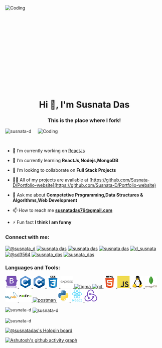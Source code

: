<img align="right" alt="Coding" width="100%" height='300px' src="https://thumbs.dreamstime.com/b/horizontal-banner-hands-typing-laptop-keyboard-various-electronic-devices-symbols-programming-software-horizontal-125917922.jpg" alt="Susnata_D"/>
<h1 align="center">Hi 👋, I'm Susnata Das</h1>
<h3 align="center">This is the place where I fork!</h3>
<img align="right" alt="Coding" width="400" src="https://cdn.dribbble.com/users/1162077/screenshots/3848914/programmer.gif" alt="Susnata_D"/>

<p align="left"> <img src="https://komarev.com/ghpvc/?username=susnata-d&label=Profile%20views&color=0e75b6&style=flat" alt="susnata-d" /> </p>

<p align="left"> <a href="https://twitter.com/" target="blank"><img src="https://img.shields.io/twitter/follow/?logo=twitter&style=for-the-badge" alt="" /></a> </p>

- 🔭 I’m currently working on [ReactJs](https://github.com/Susnata-D/StackOverflow-Clone)

- 🌱 I’m currently learning **ReactJs,Nodejs,MongoDB**

- 👯 I’m looking to collaborate on **Full Stack Projects**

- 👨‍💻 All of my projects are available at [https://github.com/Susnata-D/Portfolio-website](https://github.com/Susnata-D/Portfolio-website)

- 💬 Ask me about **Competetive Programming,Data Structures & Algorithms,Web Development**

- 📫 How to reach me **susnatadas76@gmail.com**

- ⚡ Fun fact **I think I am funny**

<h3 align="left">Connect with me:</h3>
<p align="left">
<a href="https://codepen.io/@susnata_d" target="blank"><img align="center" src="https://raw.githubusercontent.com/rahuldkjain/github-profile-readme-generator/master/src/images/icons/Social/codepen.svg" alt="@susnata_d" height="30" width="40" /></a>
<a href="https://linkedin.com/in/susnata das" target="blank"><img align="center" src="https://raw.githubusercontent.com/rahuldkjain/github-profile-readme-generator/master/src/images/icons/Social/linked-in-alt.svg" alt="susnata das" height="30" width="40" /></a>
<a href="https://stackoverflow.com/users/susnata das" target="blank"><img align="center" src="https://raw.githubusercontent.com/rahuldkjain/github-profile-readme-generator/master/src/images/icons/Social/stack-overflow.svg" alt="susnata das" height="30" width="40" /></a>
<a href="https://fb.com/susnata das" target="blank"><img align="center" src="https://raw.githubusercontent.com/rahuldkjain/github-profile-readme-generator/master/src/images/icons/Social/facebook.svg" alt="susnata das" height="30" width="40" /></a>
<a href="https://instagram.com/d_susnata" target="blank"><img align="center" src="https://raw.githubusercontent.com/rahuldkjain/github-profile-readme-generator/master/src/images/icons/Social/instagram.svg" alt="d_susnata" height="30" width="40" /></a>
<a href="https://www.hackerrank.com/@sd3564" target="blank"><img align="center" src="https://raw.githubusercontent.com/rahuldkjain/github-profile-readme-generator/master/src/images/icons/Social/hackerrank.svg" alt="@sd3564" height="30" width="40" /></a>
<a href="https://www.leetcode.com/susnata_das" target="blank"><img align="center" src="https://raw.githubusercontent.com/rahuldkjain/github-profile-readme-generator/master/src/images/icons/Social/leet-code.svg" alt="susnata_das" height="30" width="40" /></a>
<a href="https://auth.geeksforgeeks.org/user/susnata_das" target="blank"><img align="center" src="https://raw.githubusercontent.com/rahuldkjain/github-profile-readme-generator/master/src/images/icons/Social/geeks-for-geeks.svg" alt="susnata_das" height="30" width="40" /></a>
</p>

<h3 align="left">Languages and Tools:</h3>
<p align="left"> <a href="https://getbootstrap.com" target="_blank" rel="noreferrer"> <img src="https://raw.githubusercontent.com/devicons/devicon/master/icons/bootstrap/bootstrap-plain-wordmark.svg" alt="bootstrap" width="40" height="40"/> </a> <a href="https://www.cprogramming.com/" target="_blank" rel="noreferrer"> <img src="https://raw.githubusercontent.com/devicons/devicon/master/icons/c/c-original.svg" alt="c" width="40" height="40"/> </a> <a href="https://www.w3schools.com/cpp/" target="_blank" rel="noreferrer"> <img src="https://raw.githubusercontent.com/devicons/devicon/master/icons/cplusplus/cplusplus-original.svg" alt="cplusplus" width="40" height="40"/> </a> <a href="https://www.w3schools.com/css/" target="_blank" rel="noreferrer"> <img src="https://raw.githubusercontent.com/devicons/devicon/master/icons/css3/css3-original-wordmark.svg" alt="css3" width="40" height="40"/> </a> <a href="https://expressjs.com" target="_blank" rel="noreferrer"> <img src="https://raw.githubusercontent.com/devicons/devicon/master/icons/express/express-original-wordmark.svg" alt="express" width="40" height="40"/> </a> <a href="https://www.figma.com/" target="_blank" rel="noreferrer"> <img src="https://www.vectorlogo.zone/logos/figma/figma-icon.svg" alt="figma" width="40" height="40"/> </a> <a href="https://git-scm.com/" target="_blank" rel="noreferrer"> <img src="https://www.vectorlogo.zone/logos/git-scm/git-scm-icon.svg" alt="git" width="40" height="40"/> </a> <a href="https://www.w3.org/html/" target="_blank" rel="noreferrer"> <img src="https://raw.githubusercontent.com/devicons/devicon/master/icons/html5/html5-original-wordmark.svg" alt="html5" width="40" height="40"/> </a> <a href="https://developer.mozilla.org/en-US/docs/Web/JavaScript" target="_blank" rel="noreferrer"> <img src="https://raw.githubusercontent.com/devicons/devicon/master/icons/javascript/javascript-original.svg" alt="javascript" width="40" height="40"/> </a> <a href="https://www.linux.org/" target="_blank" rel="noreferrer"> <img src="https://raw.githubusercontent.com/devicons/devicon/master/icons/linux/linux-original.svg" alt="linux" width="40" height="40"/> </a> <a href="https://www.mongodb.com/" target="_blank" rel="noreferrer"> <img src="https://raw.githubusercontent.com/devicons/devicon/master/icons/mongodb/mongodb-original-wordmark.svg" alt="mongodb" width="40" height="40"/> </a> <a href="https://www.mysql.com/" target="_blank" rel="noreferrer"> <img src="https://raw.githubusercontent.com/devicons/devicon/master/icons/mysql/mysql-original-wordmark.svg" alt="mysql" width="40" height="40"/> </a> <a href="https://nodejs.org" target="_blank" rel="noreferrer"> <img src="https://raw.githubusercontent.com/devicons/devicon/master/icons/nodejs/nodejs-original-wordmark.svg" alt="nodejs" width="40" height="40"/> </a> <a href="https://postman.com" target="_blank" rel="noreferrer"> <img src="https://www.vectorlogo.zone/logos/getpostman/getpostman-icon.svg" alt="postman" width="40" height="40"/> </a> <a href="https://www.python.org" target="_blank" rel="noreferrer"> <img src="https://raw.githubusercontent.com/devicons/devicon/master/icons/python/python-original.svg" alt="python" width="40" height="40"/> </a> <a href="https://reactjs.org/" target="_blank" rel="noreferrer"> <img src="https://raw.githubusercontent.com/devicons/devicon/master/icons/react/react-original-wordmark.svg" alt="react" width="40" height="40"/> </a> <a href="https://redux.js.org" target="_blank" rel="noreferrer"> <img src="https://raw.githubusercontent.com/devicons/devicon/master/icons/redux/redux-original.svg" alt="redux" width="40" height="40"/> </a> </p

<p><img align="left" src="https://github-readme-stats.vercel.app/api/top-langs?username=susnata-d&show_icons=true&locale=en&layout=compact" alt="susnata-d" /></p>

<p>&nbsp;<img align="center" src="https://github-readme-stats.vercel.app/api?username=susnata-d&show_icons=true&locale=en" alt="susnata-d" /></p>

<p><img align="center" src="https://github-readme-streak-stats.herokuapp.com/?user=susnata-d&" alt="susnata-d" /></p>
<p><a href="https://holopin.io/@susnatadas"><img src="https://holopin.me/susnatadas" alt="@susnatadas&#39;s Holopin board"></a></p>
<p><a href="https://github.com/ashutosh00710/github-readme-activity-graph"><img src="https://activity-graph.herokuapp.com/graph?username=Susnata-D&amp;bg_color=ffffff&amp;color=161b6a&amp;line=38aab2&amp;point=0d0c0c&amp;area=true&amp;hide_border=true" alt="Ashutosh&#39;s github activity graph"></a></p>
